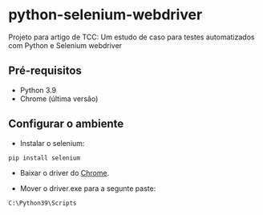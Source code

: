 # python-selenium-webdriver
Projeto para artigo de TCC: Um estudo de caso para testes automatizados com Python e Selenium webdriver

## Pré-requisitos
* Python 3.9
* Chrome (última versão)

## Configurar o ambiente
* Instalar o selenium:
```sh
pip install selenium
``` 
* Baixar o driver do
[Chrome](https://sites.google.com/a/chromium.org/chromedriver/downloads).

* Mover o driver.exe para a segunte paste:
```sh
C:\Python39\Scripts
``` 

